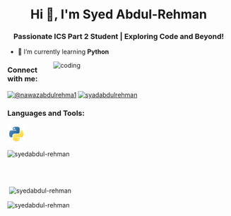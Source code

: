 <h1 align="center">Hi 👋, I'm Syed Abdul-Rehman</h1>
<h3 align="center">Passionate ICS Part 2 Student | Exploring Code and Beyond!</h3>

- 🌱 I’m currently learning **Python**
<img align="right" alt="coding" width="400" src="https://cdn.dribbble.com/users/2131993/screenshots/4948736/media/421d4ed2f3d23c73d64d20963f61f422.gif">

<h3 align="left">Connect with me:</h3>
<p align="left">
<a href="https://www.hackerrank.com/profile/nawazabdulrehma1" target="blank"><img align="center" src="https://raw.githubusercontent.com/rahuldkjain/github-profile-readme-generator/master/src/images/icons/Social/hackerrank.svg" alt="@nawazabdulrehma1" height="30" width="40" /></a>
<a href="https://www.leetcode.com/syadabdulrehman" target="blank"><img align="center" src="https://raw.githubusercontent.com/rahuldkjain/github-profile-readme-generator/master/src/images/icons/Social/leet-code.svg" alt="syadabdulrehman" height="30" width="40" /></a>
</p>

<h3 align="left">Languages and Tools:</h3>
<p align="left"> <a href="https://www.python.org" target="_blank" rel="noreferrer"> <img src="https://raw.githubusercontent.com/devicons/devicon/master/icons/python/python-original.svg" alt="python" width="40" height="40"/> </a> </p>
<p><img align="left" src="https://github-readme-stats.vercel.app/api/top-langs?username=syedabdul-rehman&show_icons=true&locale=en&layout=compact&theme=dark" alt="syedabdul-rehman" /><br><br><br><br></p>

<p>&nbsp;<img align="center" src="https://github-readme-stats.vercel.app/api?username=syedabdul-rehman&show_icons=true&locale=en&theme=dark" alt="syedabdul-rehman" /></p>

<img align="center" src="https://github-readme-streak-stats.herokuapp.com/?user=syedabdul-rehman&theme=dark" alt="syedabdul-rehman" />

